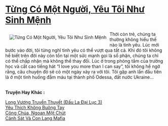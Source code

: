 <a href="https://utruyen.com/tung-co-mot-nguoi-yeu-toi-nhu-sinh-menh/2262/" title="Từng Có Một Người, Yêu Tôi Như Sinh Mệnh"><h1>Từng Có Một Người, Yêu Tôi Như Sinh Mệnh</h1></a><div style="display:table"><img align="right" style="float: left; padding: 10px;" src="https://utruyen.com/images/story/200x260/tung-co-mot-nguoi-yeu-toi-nhu-sinh-menh.jpg" alt="Từng Có Một Người, Yêu Tôi Như Sinh Mệnh">Thời còn trẻ, chúng ta thường không hiểu thế nào là tình yêu. Lúc mới bước vào đời, tôi từng nghĩ tình yêu có thể vượt qua tất cả. Khi đó tôi không hề biết trên đời này còn tồn tại một sức mạnh gọi là số phận, chúng ta chỉ có thể chấp nhận mà không thể thay đổi. Lúc ở trong phòng tắm của trường học và cất cao tiếng hát “I love you more than I can say”, tôi không hề ngờ rằng, câu chuyện đó sẽ có một ngày xảy ra với tôi. Tôi gặp anh lần đầu tiên là ở một tình huống đẫm máu tại thành phố Odessa, đất nước Ukraine...</div><p><br><b>Truyện Hay Khác :</b></p><a href="https://utruyen.com/long-vuong-truyen-thuyet-dau-la-dai-luc-3/17472/" alt="Long Vương Truyền Thuyết (Đấu La Đại Lục 3)">Long Vương Truyền Thuyết (Đấu La Đại Lục 3)</a><br/><a href="https://truyenngontinhay.wordpress.com/2019/10/03/yeu-thich-khong-buong-tay/" alt="Yêu Thích Không Buông Tay">Yêu Thích Không Buông Tay</a><br/><a href="https://github.com/quanluxury/ngontinhhot/tree/master/truyenhay/19310/" alt="Công Chúa, Ngoan Một Chút">Công Chúa, Ngoan Một Chút</a><br/><a href="https://github.com/quanluxury/ngontinhhot/tree/master/truyenhay/19549/" alt="Cảnh Sát Và Con Lang Mafia">Cảnh Sát Và Con Lang Mafia</a><br/>
